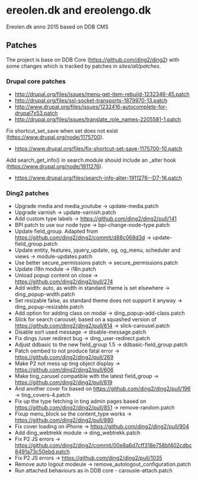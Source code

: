 ereolen.dk and ereolengo.dk
===========================

Ereolen.dk anno 2015 based on DDB CMS

## Patches

The project is base on DDB Core (https://github.com/ding2/ding2) with some changes 
which is tracked by patches in _sites/all/patches_.

### Drupal core patches

* http://drupal.org/files/issues/menu-get-item-rebuild-1232346-45.patch
* http://drupal.org/files/ssl-socket-transports-1879970-13.patch
* http://www.drupal.org/files/issues/1232416-autocomplete-for-drupal7x53.patch
* http://drupal.org/files/issues/translate_role_names-2205581-1.patch
 
Fix shortcut_set_save when set does not exist (https://www.drupal.org/node/1175700).
* https://www.drupal.org/files/fix-shortcut-set-save-1175700-10.patch


Add search_get_info() in search.module should include an _alter hook (https://www.drupal.org/node/1911276).
* https://www.drupal.org/files/search-info-alter-1911276--D7-16.patch

### Ding2 patches

* Upgrade media and media_youtube -> update-media.patch
* Upgrade varnish -> update-varnish.patch
* Add custom type labels -> https://github.com/ding2/ding2/pull/141
* BPI patch to use our node type -> bpi-change-node-type.patch
* Update field_group. Adapted from https://github.com/ding2/ding2/commit/d88c068d3d -> update-field_group.patch
* Update entity, features, jquery_update, og, og_menu, scheduler and views -> module-updates.patch
* Use better secure_permissions patch -> secure_permissions.patch
* Update i18n module -> i18n.patch
* Unload popup content on close -> https://github.com/ding2/ding2/pull/274
* Add width: auto, as width in standard theme is set elsewhere -> ding_popup-width.patch
* Set resizable false, as standard theme does not support it anyway -> ding_popup-resizable.patch
* Add option for adding class on modal -> ding_popup-add-class.patch
* Slick for search carousel; based on a squashed version of https://github.com/ding2/ding2/pull/614 -> slick-carousel.patch
* Disable sort used message -> disable-message.patch
* Fix dings /user redirect bug -> ding_user-redirect.patch
* Adjust ddbasic to the new field_group 1.5 -> ddbasic-field_group.patch
* Patch oembed to not produce fatal error -> https://github.com/ding2/ding2/pull/269
* Make P2 not mess up ting object display -> https://github.com/ding2/ding2/pull/606
* Make ting_carusel compatible with the latest field_group -> https://github.com/ding2/ding2/pull/619
* And another cover fix based on https://github.com/ding2/ding2/pull/196 -> ting_covers-4.patch
* Fix up the type fetching in ting admin pages based on https://github.com/ding2/ding2/pull/851 -> remove-random.patch
* Fixup menu_block so the content_type works -> https://github.com/ding2/ding2/pull/880
* Fix cover loading on iPhone -> https://github.com/ding2/ding2/pull/904
* Add ding_webtrekk module -> ding_webtrekk.patch
* Fix P2 JS errors -> https://github.com/ding2/ding2/commit/00e8a6d7cff318e758bf402cdbc8491a73c50ebd.patch
* Fix P2 JS errors -> https://github.com/ding2/ding2/pull/1035
* Remove auto logout modeule -> remove_autologout_configuration.patch
* Run attached behaviours as in DDB core - carousle-attach.patch
